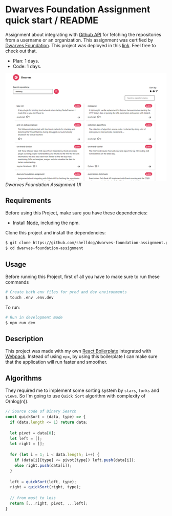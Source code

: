 # Dwarves Foundation Assignment quick start / README

Assignment about integrating with [Github API](https://docs.github.com/en/rest/reference/repos) for fetching the repositories from a username or an organization. This assignment was certified by [Dwarves Foundation](https://dwarves.foundation/).
This project was deployed in this [link](https://dwarves-foundation-assignment.s3.amazonaws.com/index.html). Feel free to check out that.

- Plan: 1 days.
- Code: 1 days.

![dwarves-foundation-assignment](./images/dwarves-foundation-assignment-background.png)
*Dwarves Foundation Assignment UI*

## Requirements

Before using this Project, make sure you have these dependencies:
- Install [Node](https://nodejs.org/en/), including the npm.

Clone this project and install the dependencies:
```bash
$ git clone https://github.com/shelldog/dwarves-foundation-assignment.git
$ cd dwarves-foundation-assignment
```

## Usage

Before running this Project, first of all you have to make sure to run these commands
```bash
# Create both env files for prod and dev environments
$ touch .env .env.dev
```

To run:
```bash
# Run in development mode
$ npm run dev
```

## Description

This project was made with my own [React Boilerplate](https://github.com/shelldog/react-javascript-boilerplate) integrated with [Webpack](https://webpack.js.org/). Instead of using `npx`, by using this boilerplate I can make sure that the application will run faster and smoother.

## Algorithms

They required me to implement some sorting system by `stars`, `forks` and `views`. So I'm going to use `Quick Sort` algorithm with complexity of O(nlog(n)).

```js
// Source code of Binary Search
const quickSort = (data, type) => {
  if (data.length <= 1) return data;

  let pivot = data[0];
  let left = [];
  let right = [];

  for (let i = 1; i < data.length; i++) {
    if (data[i][type] <= pivot[type]) left.push(data[i]);
    else right.push(data[i]);
  }

  left = quickSort(left, type);
  right = quickSort(right, type);

  // from most to less
  return [...right, pivot, ...left];
}
```
